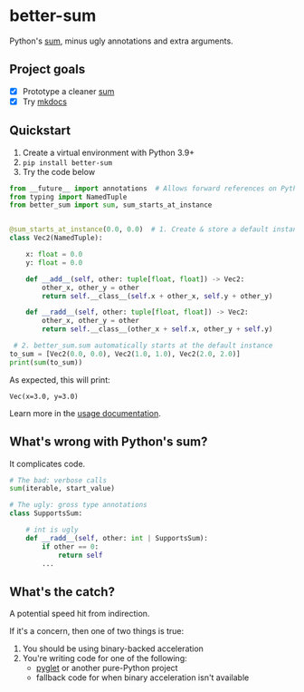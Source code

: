 # better-sum

[sum]: https://docs.python.org/3/library/functions.html#sum
[mkdocs]: https://www.mkdocs.org/
[typing-extensions]: https://pypi.org/project/typing-extensions/
[decorator]: docs/usage.md#decorator
[class attribute]: docs/usage.md#a-class-attribute

Python's [sum][], minus ugly annotations and extra arguments.

## Project goals

- [x] Prototype a cleaner [sum][]
- [x] Try [mkdocs][]

## Quickstart

1. Create a virtual environment with Python 3.9+
2. `pip install better-sum`
3. Try the code below

```python
from __future__ import annotations  # Allows forward references on Python < 3.11
from typing import NamedTuple
from better_sum import sum, sum_starts_at_instance


@sum_starts_at_instance(0.0, 0.0)  # 1. Create & store a default instance
class Vec2(NamedTuple):

    x: float = 0.0
    y: float = 0.0

    def __add__(self, other: tuple[float, float]) -> Vec2:
        other_x, other_y = other
        return self.__class__(self.x + other_x, self.y + other_y)

    def __radd__(self, other: tuple[float, float]) -> Vec2:
        other_x, other_y = other
        return self.__class__(other_x + self.x, other_y + self.y)

 # 2. better_sum.sum automatically starts at the default instance
to_sum = [Vec2(0.0, 0.0), Vec2(1.0, 1.0), Vec2(2.0, 2.0)]
print(sum(to_sum))
```

As expected, this will print:
```
Vec(x=3.0, y=3.0)
```
[usage documentation]: https://better-sum.readthedocs.io/en/latest/usage/

Learn more in the [usage documentation].

## What's wrong with Python's sum?

It complicates code.

```python
# The bad: verbose calls
sum(iterable, start_value)

# The ugly: gross type annotations
class SupportsSum:

    # int is ugly
    def __radd__(self, other: int | SupportsSum):
        if other == 0:
            return self
        ...
```

## What's the catch?

[pyglet]: https://pyglet.readthedocs.io/en/latest/

A potential speed hit from indirection.

If it's a concern, then one of two things is true:

1. You should be using binary-backed acceleration
2. You're writing code for one of the following:
   * [pyglet][] or another pure-Python project
   * fallback code for when binary acceleration isn't available
